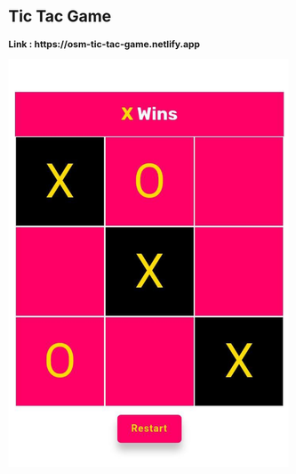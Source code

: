<h1>Tic Tac Game</h1>
<h3><b>Link : </b>https://osm-tic-tac-game.netlify.app</h3>
<img src="public/preview.jpg" />